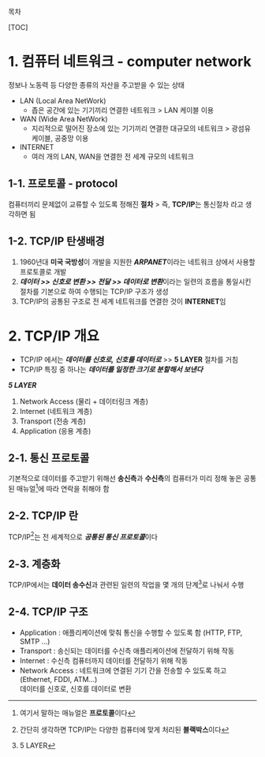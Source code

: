 목차

[TOC]

# 1. 컴퓨터 네트워크 - computer network
정보나 노동력 등 다양한 종류의 자산을 주고받을 수 있는 상태

- LAN (Local Area NetWork)
    + 좁은 공간에 있는 기기끼리 연결한 네트워크 > LAN 케이블 이용
- WAN (Wide Area NetWork)
    + 지리적으로 떨어진 장소에 있는 기기끼리 연결한 대규모의 네트워크 > 광섬유 케이블, 공중망 이용
- INTERNET
    + 여러 개의 LAN, WAN을 연결한 전 세계 규모의 네트워크

## 1-1. 프로토콜 - protocol
컴퓨터끼리 문제없이 교류할 수 있도록 정해진 **절차** > 즉, **TCP/IP**는 통신절차 라고 생각하면 됨

## 1-2. TCP/IP 탄생배경
1. 1960년대 **미국 국방성**이 개발을 지원한 ***ARPANET***이라는 네트워크 상에서 사용할 프로토콜로 개발  
2. ***데이터 >> 신호로 변환 >> 전달 >> 데이터로 변환***이라는 일련의 흐름을 통일시킨 절차를 기본으로 하여 수행되는 TCP/IP 구조가 생성  
3. TCP/IP의 공통된 구조로 전 세계 네트워크를 연결한 것이 **INTERNET**임  


# 2. TCP/IP 개요
- TCP/IP 에서는 ***데이터를 신호로, 신호를 데이터로*** >> **5 LAYER** 절차를 거침
- TCP/IP 특징 중 하나는 ***데이터를 일정한 크기로 분할해서 보낸다***

***5 LAYER***

1. Network Access (물리 + 데이터링크 계층)
2. Internet (네트워크 계층)
3. Transport (전송 계층)
4. Application (응용 계층)

## 2-1. 통신 프로토콜
기본적으로 데이터를 주고받기 위해선 **송신측**과 **수신측**의 컴퓨터가 미리 정해 놓은 공통된 매뉴얼[^매뉴얼]에 따라 연락을 취해야 함
[^매뉴얼]: 여기서 말하는 매뉴얼은 **프로토콜**이다

## 2-2. TCP/IP 란
TCP/IP[^TCP/IP]는 전 세계적으로 ***공통된 통신 프로토콜***이다
[^TCP/IP]: 간단히 생각하면 TCP/IP는 다양한 컴퓨터에 맞게 처리된 **블랙박스**이다

## 2-3. 계층화
TCP/IP에서는 **데이터 송수신**과 관련된 일련의 작업을 몇 개의 단계[^단계]로 나눠서 수행
[^단계]: 5 LAYER

## 2-4. TCP/IP 구조
- Application : 애플리케이션에 맞춰 통신을 수행할 수 있도록 함 (HTTP, FTP, SMTP ...)
- Transport : 송신되는 데이터를 수신측 애플리케이션에 전달하기 위해 작동
- Internet : 수신측 컴퓨터까지 데이터를 전달하기 위해 작동
- Network Access : 네트워크에 연결된 기기 간을 전송할 수 있도록 하고(Ethernet, FDDI, ATM...)  
데이터를 신호로, 신호를 데이터로 변환










